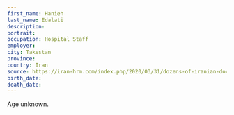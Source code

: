 ```yaml
---
first_name: Hanieh
last_name: Edalati
description: 
portrait: 
occupation: Hospital Staff
employer: 
city: Takestan
province: 
country: Iran
source: https://iran-hrm.com/index.php/2020/03/31/dozens-of-iranian-doctors-died-during-irans-coronavirus-crisis/
birth_date: 
death_date: 
---
```


Age unknown.